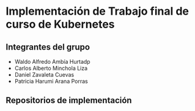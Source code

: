 # Implementación de Trabajo final de curso de Kubernetes
## Integrantes del grupo
* Waldo Alfredo Ambía Hurtadp
* Carlos Alberto Minchola Liza
* Daniel Zavaleta Cuevas
* Patricia Harumi Arana Porras

## Repositorios de implementación

